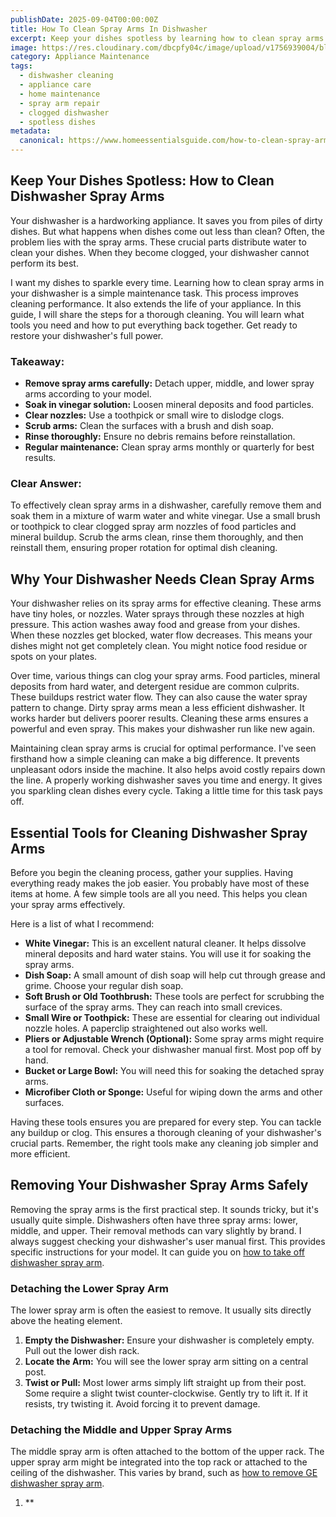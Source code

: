 ```yaml
---
publishDate: 2025-09-04T00:00:00Z
title: How To Clean Spray Arms In Dishwasher
excerpt: Keep your dishes spotless by learning how to clean spray arms in your dishwasher. This guide covers easy steps to remove clogs and ensure powerful cleaning.
image: https://res.cloudinary.com/dbcpfy04c/image/upload/v1756939004/blog_image_1756939004_xvci5e.webp
category: Appliance Maintenance
tags:
  - dishwasher cleaning
  - appliance care
  - home maintenance
  - spray arm repair
  - clogged dishwasher
  - spotless dishes
metadata:
  canonical: https://www.homeessentialsguide.com/how-to-clean-spray-arms-in-dishwasher
---
```


## Keep Your Dishes Spotless: How to Clean Dishwasher Spray Arms

Your dishwasher is a hardworking appliance. It saves you from piles of dirty dishes. But what happens when dishes come out less than clean? Often, the problem lies with the spray arms. These crucial parts distribute water to clean your dishes. When they become clogged, your dishwasher cannot perform its best.

I want my dishes to sparkle every time. Learning how to clean spray arms in your dishwasher is a simple maintenance task. This process improves cleaning performance. It also extends the life of your appliance. In this guide, I will share the steps for a thorough cleaning. You will learn what tools you need and how to put everything back together. Get ready to restore your dishwasher's full power.

### Takeaway:

*   **Remove spray arms carefully:** Detach upper, middle, and lower spray arms according to your model.
*   **Soak in vinegar solution:** Loosen mineral deposits and food particles.
*   **Clear nozzles:** Use a toothpick or small wire to dislodge clogs.
*   **Scrub arms:** Clean the surfaces with a brush and dish soap.
*   **Rinse thoroughly:** Ensure no debris remains before reinstallation.
*   **Regular maintenance:** Clean spray arms monthly or quarterly for best results.

### Clear Answer:

To effectively clean spray arms in a dishwasher, carefully remove them and soak them in a mixture of warm water and white vinegar. Use a small brush or toothpick to clear clogged spray arm nozzles of food particles and mineral buildup. Scrub the arms clean, rinse them thoroughly, and then reinstall them, ensuring proper rotation for optimal dish cleaning.

## Why Your Dishwasher Needs Clean Spray Arms

Your dishwasher relies on its spray arms for effective cleaning. These arms have tiny holes, or nozzles. Water sprays through these nozzles at high pressure. This action washes away food and grease from your dishes. When these nozzles get blocked, water flow decreases. This means your dishes might not get completely clean. You might notice food residue or spots on your plates.

Over time, various things can clog your spray arms. Food particles, mineral deposits from hard water, and detergent residue are common culprits. These buildups restrict water flow. They can also cause the water spray pattern to change. Dirty spray arms mean a less efficient dishwasher. It works harder but delivers poorer results. Cleaning these arms ensures a powerful and even spray. This makes your dishwasher run like new again.

Maintaining clean spray arms is crucial for optimal performance. I've seen firsthand how a simple cleaning can make a big difference. It prevents unpleasant odors inside the machine. It also helps avoid costly repairs down the line. A properly working dishwasher saves you time and energy. It gives you sparkling clean dishes every cycle. Taking a little time for this task pays off.

## Essential Tools for Cleaning Dishwasher Spray Arms

Before you begin the cleaning process, gather your supplies. Having everything ready makes the job easier. You probably have most of these items at home. A few simple tools are all you need. This helps you clean your spray arms effectively.

Here is a list of what I recommend:

*   **White Vinegar:** This is an excellent natural cleaner. It helps dissolve mineral deposits and hard water stains. You will use it for soaking the spray arms.
*   **Dish Soap:** A small amount of dish soap will help cut through grease and grime. Choose your regular dish soap.
*   **Soft Brush or Old Toothbrush:** These tools are perfect for scrubbing the surface of the spray arms. They can reach into small crevices.
*   **Small Wire or Toothpick:** These are essential for clearing out individual nozzle holes. A paperclip straightened out also works well.
*   **Pliers or Adjustable Wrench (Optional):** Some spray arms might require a tool for removal. Check your dishwasher manual first. Most pop off by hand.
*   **Bucket or Large Bowl:** You will need this for soaking the detached spray arms.
*   **Microfiber Cloth or Sponge:** Useful for wiping down the arms and other surfaces.

Having these tools ensures you are prepared for every step. You can tackle any buildup or clog. This ensures a thorough cleaning of your dishwasher's crucial parts. Remember, the right tools make any cleaning job simpler and more efficient.

## Removing Your Dishwasher Spray Arms Safely

Removing the spray arms is the first practical step. It sounds tricky, but it's usually quite simple. Dishwashers often have three spray arms: lower, middle, and upper. Their removal methods can vary slightly by brand. I always suggest checking your dishwasher's user manual first. This provides specific instructions for your model. It can guide you on [how to take off dishwasher spray arm](https://homeessentialsguide.com/how-to-take-off-dishwasher-spray-arm).

### Detaching the Lower Spray Arm

The lower spray arm is often the easiest to remove. It usually sits directly above the heating element.

1.  **Empty the Dishwasher:** Ensure your dishwasher is completely empty. Pull out the lower dish rack.
2.  **Locate the Arm:** You will see the lower spray arm sitting on a central post.
3.  **Twist or Pull:** Most lower arms simply lift straight up from their post. Some require a slight twist counter-clockwise. Gently try to lift it. If it resists, try twisting it. Avoid forcing it to prevent damage.

### Detaching the Middle and Upper Spray Arms

The middle spray arm is often attached to the bottom of the upper rack. The upper spray arm might be integrated into the top rack or attached to the ceiling of the dishwasher. This varies by brand, such as [how to remove GE dishwasher spray arm](https://homeessentialsguide.com/how-to-remove-ge-dishwasher-spray-arm).

1.  **